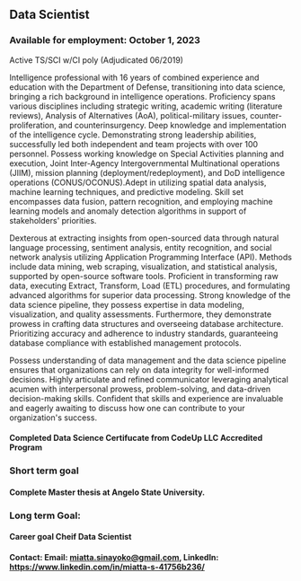 ## Data Scientist


### Available for employment: October 1, 2023 
Active TS/SCI w/CI poly (Adjudicated 06/2019)

Intelligence professional with 16 years of combined experience and education with the Department of Defense, transitioning into data science, bringing a rich background in intelligence operations. Proficiency spans various disciplines including strategic writing, academic writing (literature reviews), Analysis of Alternatives (AoA), political-military issues, counter-proliferation, and counterinsurgency. Deep knowledge and implementation of the intelligence cycle. Demonstrating strong leadership abilities, successfully led both independent and team projects with over 100 personnel. Possess working knowledge on Special Activities planning and execution, Joint Inter-Agency Intergovernmental Multinational operations (JIIM), mission planning (deployment/redeployment), and DoD intelligence operations (CONUS/OCONUS).Adept in utilizing spatial data analysis, machine learning techniques, and predictive modeling. Skill set encompasses data fusion, pattern recognition, and employing machine learning models and anomaly detection algorithms in support of stakeholders' priorities.


Dexterous at extracting insights from open-sourced data through natural language processing, sentiment analysis, entity recognition, and social network analysis utilizing Application Programming Interface (API). Methods include data mining, web scraping, visualization, and statistical analysis, supported by open-source software tools. Proficient in transforming raw data, executing Extract, Transform, Load (ETL) procedures, and formulating advanced algorithms for superior data processing. Strong knowledge of the data science pipeline, they possess expertise in data modeling, visualization, and quality assessments. Furthermore, they demonstrate prowess in crafting data structures and overseeing database architecture. Prioritizing accuracy and adherence to industry standards, guaranteeing database compliance with established management protocols.

Possess understanding of data management and the data science pipeline ensures that organizations can rely on data integrity for well-informed decisions. Highly articulate and refined communicator leveraging analytical acumen with interpersonal prowess, problem-solving, and data-driven decision-making skills. Confident that skills and experience are invaluable and eagerly awaiting to discuss how one can contribute to your organization's success.


#### Completed Data Science Certifucate from CodeUp LLC Accredited Program

### Short term goal
#### Complete Master thesis at Angelo State University.

### Long term Goal: 
#### Career goal Cheif Data Scientist 

#### Contact: Email: miatta.sinayoko@gmail.com, LinkedIn: https://www.linkedin.com/in/miatta-s-41756b236/ 


